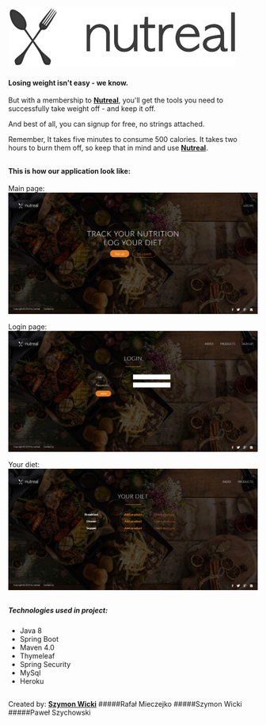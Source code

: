 

[![logo](https://raw.githubusercontent.com/SzymonWicki/nutreal-calories-calculator/master/src/main/resources/static/img/logo.jpg)](https://nutreal.herokuapp.com)


#### Losing weight isn't easy - we know. 
But with a membership to **[Nutreal](https://nutreal.herokuapp.com)**, you'll get the tools you need to successfully take weight off - and keep it off.

And best of all, you can signup for free, no strings attached.

Remember, It takes five minutes to consume 500 calories. It takes two hours to burn them off, so keep that in mind and use **[Nutreal](https://nutreal.herokuapp.com)**.

##

#### This is how our application look like:

Main page:
![screenshot1](https://raw.githubusercontent.com/SzymonWicki/nutreal-calories-calculator/master/src/main/resources/static/screenshots/Screenshot_2019-08-31%20Nutreal.jpg)

Login page:
![screenshot2](https://raw.githubusercontent.com/SzymonWicki/nutreal-calories-calculator/master/src/main/resources/static/screenshots/Screenshot_2019-08-31%20Nutreal1.jpg)

Your diet:
![screenshot3](https://raw.githubusercontent.com/SzymonWicki/nutreal-calories-calculator/master/src/main/resources/static/screenshots/Screenshot_2019-08-31%20Nutreal2.jpg)


##


##### Technologies used in project:
* Java 8
* Spring Boot
* Maven 4.0
* Thymeleaf
* Spring Security
* MySql
* Heroku

##

Created by:
**[Szymon Wicki](https://www.linkedin.com/in/szymon-wicki-bb5b89177/)**
#####Rafał Mieczejko
#####Szymon Wicki
#####Paweł Szychowski
